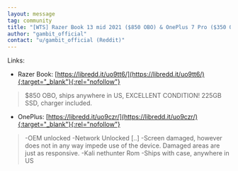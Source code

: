 ```yaml
---
layout: message
tag: community
title: "[WTS] Razer Book 13 mid 2021 ($850 OBO) & OnePlus 7 Pro ($350 OBO)"
author: "gambit_official"	
contact: "u/gambit_official (Reddit)"
---
```


Links: 

- Razer Book: [https://libredd.it/uo9tt6/](https://libredd.it/uo9tt6/){:target="_blank"}{:rel="nofollow"}

> $850 OBO, ships anywhere in US, EXCELLENT CONDITION! 225GB SSD, charger included.

- OnePlus: [https://libredd.it/uo9czr/](https://libredd.it/uo9czr/){:target="_blank"}{:rel="nofollow"}

> -OEM unlocked -Network Unlocked [..] -Screen damaged, however does not in any way impede use of the device. Damaged areas are just as responsive. -Kali nethunter Rom -Ships with case, anywhere in US
